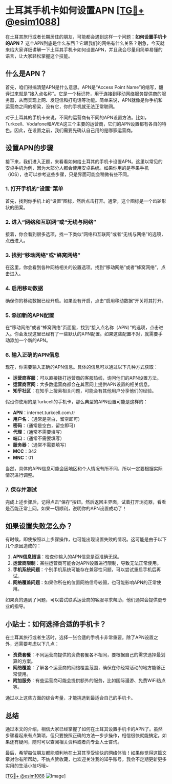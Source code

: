 # 土耳其手机卡如何设置APN [[TG💪+ @esim1088](https://t.me/s/esim1088)]

在土耳其旅行或者长期居住的朋友，可能都会遇到这样一个问题：**如何设置手机卡的APN？** 这个APN到底是什么东西？它跟我们的网络有什么关系？别急，今天就来给大家详细讲解一下土耳其手机卡如何设置APN，并且我会尽量用简单易懂的语言，让大家轻松掌握这个技能。

## 什么是APN？

首先，咱们得搞清楚APN是什么意思。APN是“Access Point Name”的缩写，翻译过来就是“接入点名称”。它是一个标识符，用于连接到移动网络服务提供商的服务器，从而实现上网、发短信和打电话等功能。简单来说，APN就像是你手机和运营商之间的桥梁，没有它，你的手机就无法正常联网。

对于土耳其的手机卡来说，不同的运营商有不同的APN设置方法。比如，Turkcell、Vodafone和AVEA这三个主要的运营商，它们的APN设置都有各自的特色。因此，在设置之前，我们需要先确认自己用的是哪家运营商。

## 设置APN的步骤

接下来，我们进入正题，来看看如何给土耳其的手机卡设置APN。这里以常见的安卓手机为例，因为大部分人都会使用安卓系统。如果你用的是苹果手机（iOS），也可以参考这些步骤，只是界面可能会稍微有些不同。

### 1. 打开手机的“设置”菜单

首先，找到你手机上的“设置”图标，然后点击打开。通常，这个图标是一个齿轮形状的图案。

### 2. 进入“网络和互联网”或“无线与网络”

接着，你会看到很多选项，找一下类似“网络和互联网”或者“无线与网络”的选项，点击进入。

### 3. 找到“移动网络”或“蜂窝网络”

在这里，你会看到各种网络相关的设置选项。找到“移动网络”或者“蜂窝网络”，点击进入。

### 4. 启用移动数据

确保你的移动数据已经开启。如果没有开启，点击“启用移动数据”开关将其打开。

### 5. 添加新的APN配置

在“移动网络”或者“蜂窝网络”页面里，找到“接入点名称（APN）”的选项，点击进入。你会发现这里已经有了一些默认的APN配置。如果这些配置不对，就需要手动添加一个新的APN。

### 6. 输入正确的APN信息

现在，你需要输入正确的APN信息。具体的信息可以通过以下几种方式获取：

- **运营商客服**：可以直接拨打运营商的客服热线，询问他们的APN设置方法。
- **运营商官网**：大多数运营商都会在其官网上提供APN设置的相关信息。
- **知乎社区**：在知乎上搜索相关问题，可能会有其他用户分享他们的经验。

假设你使用的是Turkcell的手机卡，那么典型的APN设置可能是这样的：

- **APN**：internet.turkcell.com.tr  
- **用户名**：（通常是空白，留空即可）  
- **密码**：（通常是空白，留空即可）  
- **代理**：（通常不需要填写）  
- **端口**：（通常不需要填写）  
- **服务器**：（通常不需要填写）  
- **MCC**：342  
- **MNC**：01  

当然，具体的APN信息可能会因地区和个人情况有所不同，所以一定要根据实际情况进行调整。

### 7. 保存并测试

完成上述步骤后，记得点击“保存”按钮。然后返回主界面，试着打开浏览器，看看是否能正常上网。如果一切顺利，说明你的APN设置成功了！

## 如果设置失败怎么办？

有时候，即使按照以上步骤操作，也可能出现设置失败的情况。这可能是由于以下几个原因造成的：

1. **APN信息错误**：检查你输入的APN信息是否准确无误。
2. **运营商限制**：某些运营商可能会对APN设置进行限制，导致无法正常使用。
3. **手机系统问题**：个别手机系统可能存在兼容性问题，可以尝试重启手机后再试。
4. **网络覆盖问题**：如果你所在的位置网络信号较弱，也可能影响APN的正常使用。

如果真的遇到了问题，可以尝试联系运营商的客服寻求帮助，他们通常会提供更专业的指导。

## 小贴士：如何选择合适的手机卡？

在土耳其旅行或者生活时，选择一张合适的手机卡非常重要。除了APN设置之外，还需要考虑以下几点：

- **资费套餐**：不同运营商提供的资费套餐各不相同，要根据自己的需求选择最划算的方案。
- **网络覆盖**：了解各个运营商的网络覆盖范围，确保在你经常活动的地方能够正常使用。
- **附加服务**：有些运营商可能会提供额外的服务，比如国际漫游、免费WiFi热点等。

通过以上这些方面的综合考量，才能挑选到最适合自己的手机卡。

## 总结

通过本文的介绍，相信大家已经掌握了如何在土耳其设置手机卡的APN了。虽然步骤看起来有点繁琐，但只要按照正确的方法一步步操作，相信很快就能搞定。如果还有疑问，随时可以查阅相关资料或者向专业人士咨询。

最后，希望每位朋友都能顺利地在土耳其享受愉快的网络体验！如果你觉得这篇文章对你有所帮助，不妨点赞收藏，也欢迎关注我的知乎账号，我会不定期更新更多实用的生活小技巧哦~

[[TG💪+ @esim1088](https://t.me/s/esim1088) ![Image](https://i.postimg.cc/4NQfJmqS/Snipaste-2025-05-13-00-14-12.png)]